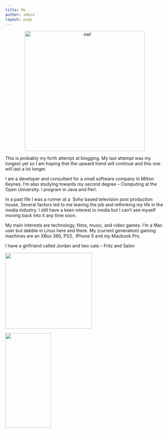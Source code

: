 ```yaml
---
title: Me
author: admin
layout: page
---
```

<p style="text-align: center;">
  <a href="http://www.louishoughton.com/wp-content/uploads/2013/10/owl.jpg"><img class="aligncenter  wp-image-514" alt="owl" src="http://www.louishoughton.com/wp-content/uploads/2013/10/owl.jpg" width="380" height="380" /></a>
</p>

This is probably my forth attempt at blogging. My last attempt was my longest yet so I am hoping that the upward trend will continue and this one will last a lot longer.

I am a developer and consultant for a small software company in Milton Keynes. I&#8217;m also studying towards my second degree &#8211; Computing at the Open University. I program in Java and Perl.

In a past life I was a runner at a  Soho based television post production house. Several factors led to me leaving the job and rethinking my life in the media industry. I still have a keen interest in media but I can&#8217;t see myself moving back into it any time soon.

My main interests are technology, films, music, and video games. I&#8217;m a Mac user but dabble in Linux here and there. My (current generation) gaming machines are an XBox 360, PS3,  iPhone 5 and my Macbook Pro.

I have a girlfriend called Jordan and two cats &#8211; Fritz and Sailor

[<img class="aligncenter" title="Fritz" alt="" src="http://www.louishoughton.com/wp-content/uploads/2010/02/fritz-small.png" width="274" height="240" />][1]

[<img class="aligncenter" title="Sailor" alt="" src="http://www.louishoughton.com/wp-content/uploads/2010/02/sailor-small-145x300.jpg" width="145" height="300" />][2]

 [1]: http://www.louishoughton.com/wp-content/uploads/2010/02/fritz-small.png
 [2]: http://www.louishoughton.com/wp-content/uploads/2010/02/sailor-small.jpg